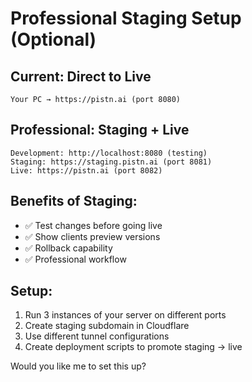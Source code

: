 # Professional Staging Setup (Optional)

## Current: Direct to Live
```
Your PC → https://pistn.ai (port 8080)
```

## Professional: Staging + Live
```
Development: http://localhost:8080 (testing)
Staging: https://staging.pistn.ai (port 8081) 
Live: https://pistn.ai (port 8082)
```

## Benefits of Staging:
- ✅ Test changes before going live
- ✅ Show clients preview versions  
- ✅ Rollback capability
- ✅ Professional workflow

## Setup:
1. Run 3 instances of your server on different ports
2. Create staging subdomain in Cloudflare
3. Use different tunnel configurations
4. Create deployment scripts to promote staging → live

Would you like me to set this up?
